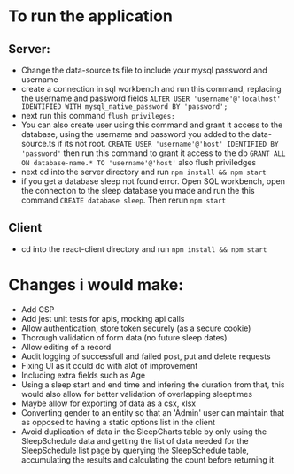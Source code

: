 # To run the application

## Server: 
- Change the data-source.ts file to include your mysql password and username
- create a connection in sql workbench and run this command, replacing the username and password fields 
`ALTER USER 'username'@'localhost' IDENTIFIED WITH mysql_native_password BY 'password';`
- next run this command
`flush privileges;`
- You can also create user using this command and grant it access to the database, using the username and password you added to the data-source.ts if its not root. `CREATE USER 'username'@'host' IDENTIFIED BY 'password'` then run this command to grant it access to the db `GRANT ALL ON database-name.* TO 'username'@'host'` also flush priviledges
- next cd into the server directory and run `npm install && npm start`
- if you get a database sleep not found error. Open SQL workbench, open the connection to the sleep database you made and run the this command `CREATE database sleep`. Then rerun `npm start`

## Client
- cd into the react-client directory and run `npm install && npm start`


# Changes i would make:
- Add CSP
- Add jest unit tests for apis, mocking api calls
- Allow authentication, store token securely (as a secure cookie)
- Thorough validation of form data (no future sleep dates)
- Allow editing of a record
- Audit logging of successfull and failed post, put and delete requests
- Fixing UI as it could do with alot of improvement
- Including extra fields such as Age
- Using a sleep start and end time and infering the duration from that, this would also allow for better validation of overlapping sleeptimes
- Maybe allow for exporting of data as a csx, xlsx
- Converting gender to an entity so that an 'Admin' user can maintain that as opposed to having a static options list in the client 
- Avoid duplication of data in the SleepCharts table by only using the SleepSchedule data and getting the list of data needed for the SleepSchedule list page by querying the SleepSchedule table, accumulating the results and calculating the count before returning it.
